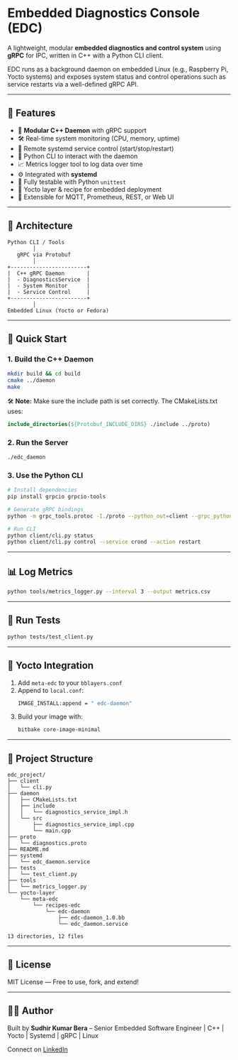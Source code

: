 # Embedded Diagnostics Console (EDC)

A lightweight, modular **embedded diagnostics and control system** using **gRPC** for IPC, written in C++ with a Python CLI client.

EDC runs as a background daemon on embedded Linux (e.g., Raspberry Pi, Yocto systems) and exposes system status and control operations such as service restarts via a well-defined gRPC API.

---

## 📌 Features

- 🧠 **Modular C++ Daemon** with gRPC support
- 🛠️ Real-time system monitoring (CPU, memory, uptime)
- 📡 Remote systemd service control (start/stop/restart)
- 🐍 Python CLI to interact with the daemon
- 📈 Metrics logger tool to log data over time
- ⚙️ Integrated with **systemd**
- 🧪 Fully testable with Python `unittest`
- 🧩 Yocto layer & recipe for embedded deployment
- 🔐 Extensible for MQTT, Prometheus, REST, or Web UI

---

## 🧱 Architecture

```
Python CLI / Tools
        │
   gRPC via Protobuf
        │
+------------------------+
|  C++ gRPC Daemon       |
|  - DiagnosticsService  |
|  - System Monitor      |
|  - Service Control     |
+------------------------+
        │
Embedded Linux (Yocto or Fedora)
```

---

## 🚀 Quick Start

### 1. Build the C++ Daemon

```bash
mkdir build && cd build
cmake ../daemon
make
```

🛠️ **Note:** Make sure the include path is set correctly. The CMakeLists.txt uses:
```cmake
include_directories(${Protobuf_INCLUDE_DIRS} ./include ../proto)
```

### 2. Run the Server

```bash
./edc_daemon
```

### 3. Use the Python CLI

```bash
# Install dependencies
pip install grpcio grpcio-tools

# Generate gRPC bindings
python -m grpc_tools.protoc -I./proto --python_out=client --grpc_python_out=client ./proto/diagnostics.proto

# Run CLI
python client/cli.py status
python client/cli.py control --service crond --action restart
```

---

## 📊 Log Metrics

```bash
python tools/metrics_logger.py --interval 3 --output metrics.csv
```

---

## 🧪 Run Tests

```bash
python tests/test_client.py
```

---

## 🧰 Yocto Integration

1. Add `meta-edc` to your `bblayers.conf`
2. Append to `local.conf`:
   ```bash
   IMAGE_INSTALL:append = " edc-daemon"
   ```
3. Build your image with:
   ```bash
   bitbake core-image-minimal
   ```

---

## 📂 Project Structure

```
edc_project/
├── client
│   └── cli.py
├── daemon
│   ├── CMakeLists.txt
│   ├── include
│   │   └── diagnostics_service_impl.h
│   └── src
│       ├── diagnostics_service_impl.cpp
│       └── main.cpp
├── proto
│   └── diagnostics.proto
├── README.md
├── systemd
│   └── edc_daemon.service
├── tests
│   └── test_client.py
├── tools
│   └── metrics_logger.py
└── yocto-layer
    └── meta-edc
        └── recipes-edc
            └── edc-daemon
                ├── edc-daemon_1.0.bb
                └── edc_daemon.service

13 directories, 12 files

```

---

## 📌 License

MIT License — Free to use, fork, and extend!

---

## 🙋‍♂️ Author

Built by **Sudhir Kumar Bera** – Senior Embedded Software Engineer | C++ | Yocto | Systemd | gRPC | Linux

Connect on [LinkedIn](www.linkedin.com/in/sudhir-bera-77a13215)